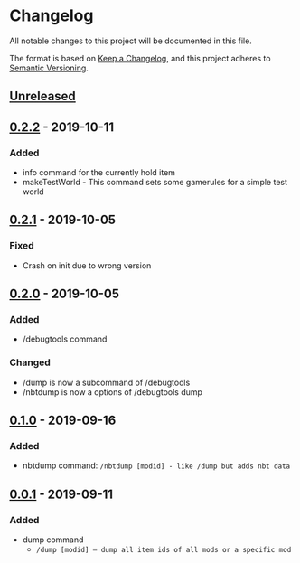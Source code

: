 # Changelog
All notable changes to this project will be documented in this file.

The format is based on [Keep a Changelog](https://keepachangelog.com/en/1.0.0/),
and this project adheres to [Semantic Versioning](https://semver.org/spec/v2.0.0.html).

## [Unreleased]


## [0.2.2] - 2019-10-11

### Added

* info command for the currently hold item
* makeTestWorld - This command sets some gamerules for a simple test world


## [0.2.1] - 2019-10-05

### Fixed

* Crash on init due to wrong version


## [0.2.0] - 2019-10-05

### Added

* /debugtools command

### Changed

* /dump is now a subcommand of /debugtools
* /nbtdump is now a options of /debugtools dump


## [0.1.0] - 2019-09-16

### Added

* nbtdump command: `/nbtdump [modid] - like /dump but adds nbt data`


## [0.0.1] - 2019-09-11

### Added

* dump command
    * `/dump [modid] – dump all item ids of all mods or a specific mod`


[Unreleased]: https://github.com/chronophylos/mc-debugtools/compare/v0.2.2..HEAD
[0.2.2]: https://github.com/chronophylos/mc-debugtools/compare/v0.2.1..v0.2.2
[0.2.1]: https://github.com/chronophylos/mc-debugtools/compare/v0.2.0..v0.2.1
[0.2.0]: https://github.com/chronophylos/mc-debugtools/compare/v0.1.0..v0.2.0
[0.1.0]: https://github.com/chronophylos/mc-debugtools/compare/v0.0.1..v0.1.0
[0.0.1]: https://github.com/chronophylos/mc-debugtools/releases/tag/v0.0.1
